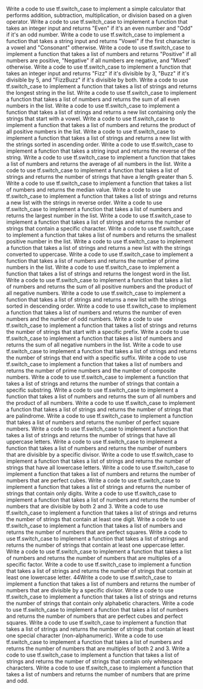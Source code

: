 Write a code to use tf.switch_case to implement a simple calculator that performs addition, subtraction, multiplication, or division based on a given operator.
Write a code to use tf.switch_case to implement a function that takes an integer input and returns "Even" if it's an even number and "Odd" if it's an odd number.
Write a code to use tf.switch_case to implement a function that takes a string input and returns "Vowel" if the first character is a vowel and "Consonant" otherwise.
Write a code to use tf.switch_case to implement a function that takes a list of numbers and returns "Positive" if all numbers are positive, "Negative" if all numbers are negative, and "Mixed" otherwise.
Write a code to use tf.switch_case to implement a function that takes an integer input and returns "Fizz" if it's divisible by 3, "Buzz" if it's divisible by 5, and "FizzBuzz" if it's divisible by both.
Write a code to use tf.switch_case to implement a function that takes a list of strings and returns the longest string in the list.
Write a code to use tf.switch_case to implement a function that takes a list of numbers and returns the sum of all even numbers in the list.
Write a code to use tf.switch_case to implement a function that takes a list of strings and returns a new list containing only the strings that start with a vowel.
Write a code to use tf.switch_case to implement a function that takes a list of numbers and returns the product of all positive numbers in the list.
Write a code to use tf.switch_case to implement a function that takes a list of strings and returns a new list with the strings sorted in ascending order.
Write a code to use tf.switch_case to implement a function that takes a string input and returns the reverse of the string.
Write a code to use tf.switch_case to implement a function that takes a list of numbers and returns the average of all numbers in the list.
Write a code to use tf.switch_case to implement a function that takes a list of strings and returns the number of strings that have a length greater than 5.
Write a code to use tf.switch_case to implement a function that takes a list of numbers and returns the median value.
Write a code to use tf.switch_case to implement a function that takes a list of strings and returns a new list with the strings in reverse order.
Write a code to use tf.switch_case to implement a function that takes a list of numbers and returns the largest number in the list.
Write a code to use tf.switch_case to implement a function that takes a list of strings and returns the number of strings that contain a specific character.
Write a code to use tf.switch_case to implement a function that takes a list of numbers and returns the smallest positive number in the list.
Write a code to use tf.switch_case to implement a function that takes a list of strings and returns a new list with the strings converted to uppercase.
Write a code to use tf.switch_case to implement a function that takes a list of numbers and returns the number of prime numbers in the list.
Write a code to use tf.switch_case to implement a function that takes a list of strings and returns the longest word in the list.
Write a code to use tf.switch_case to implement a function that takes a list of numbers and returns the sum of all positive numbers and the product of all negative numbers.
Write a code to use tf.switch_case to implement a function that takes a list of strings and returns a new list with the strings sorted in descending order.
Write a code to use tf.switch_case to implement a function that takes a list of numbers and returns the number of even numbers and the number of odd numbers.
Write a code to use tf.switch_case to implement a function that takes a list of strings and returns the number of strings that start with a specific prefix.
Write a code to use tf.switch_case to implement a function that takes a list of numbers and returns the sum of all negative numbers in the list.
Write a code to use tf.switch_case to implement a function that takes a list of strings and returns the number of strings that end with a specific suffix.
Write a code to use tf.switch_case to implement a function that takes a list of numbers and returns the number of prime numbers and the number of composite numbers.
Write a code to use tf.switch_case to implement a function that takes a list of strings and returns the number of strings that contain a specific substring.
Write a code to use tf.switch_case to implement a function that takes a list of numbers and returns the sum of all numbers and the product of all numbers.
Write a code to use tf.switch_case to implement a function that takes a list of strings and returns the number of strings that are palindrome.
Write a code to use tf.switch_case to implement a function that takes a list of numbers and returns the number of perfect square numbers.
Write a code to use tf.switch_case to implement a function that takes a list of strings and returns the number of strings that have all uppercase letters.
Write a code to use tf.switch_case to implement a function that takes a list of numbers and returns the number of numbers that are divisible by a specific divisor.
Write a code to use tf.switch_case to implement a function that takes a list of strings and returns the number of strings that have all lowercase letters.
Write a code to use tf.switch_case to implement a function that takes a list of numbers and returns the number of numbers that are perfect cubes.
Write a code to use tf.switch_case to implement a function that takes a list of strings and returns the number of strings that contain only digits.
Write a code to use tf.switch_case to implement a function that takes a list of numbers and returns the number of numbers that are divisible by both 2 and 3.
Write a code to use tf.switch_case to implement a function that takes a list of strings and returns the number of strings that contain at least one digit.
Write a code to use tf.switch_case to implement a function that takes a list of numbers and returns the number of numbers that are perfect squares.
Write a code to use tf.switch_case to implement a function that takes a list of strings and returns the number of strings that contain at least one uppercase letter.
Write a code to use tf.switch_case to implement a function that takes a list of numbers and returns the number of numbers that are multiples of a specific factor.
Write a code to use tf.switch_case to implement a function that takes a list of strings and returns the number of strings that contain at least one lowercase letter.
44Write a code to use tf.switch_case to implement a function that takes a list of numbers and returns the number of numbers that are divisible by a specific divisor.
Write a code to use tf.switch_case to implement a function that takes a list of strings and returns the number of strings that contain only alphabetic characters.
Write a code to use tf.switch_case to implement a function that takes a list of numbers and returns the number of numbers that are perfect cubes and perfect squares.
Write a code to use tf.switch_case to implement a function that takes a list of strings and returns the number of strings that contain at least one special character (non-alphanumeric).
Write a code to use tf.switch_case to implement a function that takes a list of numbers and returns the number of numbers that are multiples of both 2 and 3.
Write a code to use tf.switch_case to implement a function that takes a list of strings and returns the number of strings that contain only whitespace characters.
Write a code to use tf.switch_case to implement a function that takes a list of numbers and returns the number of numbers that are prime and odd.